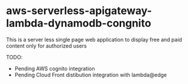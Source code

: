 # aws-serverless-apigateway-lambda-dynamodb-congnito
This is a server less single page web application to display free and paid content only for authorized users

TODO:
- Pending AWS cognito integration
- Pending Cloud Front distibution integration with lambda@edge
